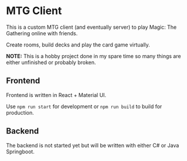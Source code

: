 # MTG Client
This is a custom MTG client (and eventually server) to play Magic: The Gathering online with friends.

Create rooms, build decks and play the card game virtually.

**NOTE:** This is a hobby project done in my spare time so many things are either unfinished or probably broken.

## Frontend
Frontend is written in React + Material UI.

Use `npm run start` for development or `npm run build` to build for production. 

## Backend
The backend is not started yet but will be written with either C# or Java Springboot.